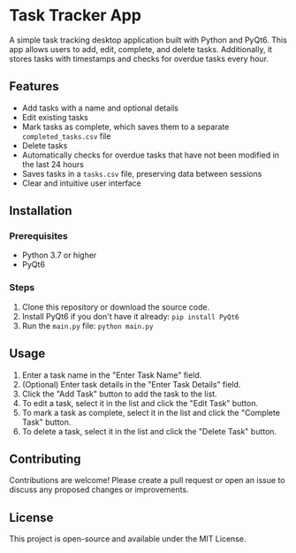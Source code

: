 # Task Tracker App

A simple task tracking desktop application built with Python and PyQt6. This app allows users to add, edit, complete, and delete tasks. Additionally, it stores tasks with timestamps and checks for overdue tasks every hour.

## Features

- Add tasks with a name and optional details
- Edit existing tasks
- Mark tasks as complete, which saves them to a separate `completed_tasks.csv` file
- Delete tasks
- Automatically checks for overdue tasks that have not been modified in the last 24 hours
- Saves tasks in a `tasks.csv` file, preserving data between sessions
- Clear and intuitive user interface

## Installation

### Prerequisites

- Python 3.7 or higher
- PyQt6

### Steps

1. Clone this repository or download the source code.
2. Install PyQt6 if you don't have it already: `pip install PyQt6`
3. Run the `main.py` file: `python main.py`

## Usage

1. Enter a task name in the "Enter Task Name" field.
2. (Optional) Enter task details in the "Enter Task Details" field.
3. Click the "Add Task" button to add the task to the list.
4. To edit a task, select it in the list and click the "Edit Task" button.
5. To mark a task as complete, select it in the list and click the "Complete Task" button.
6. To delete a task, select it in the list and click the "Delete Task" button.

## Contributing

Contributions are welcome! Please create a pull request or open an issue to discuss any proposed changes or improvements.

## License

This project is open-source and available under the MIT License.

